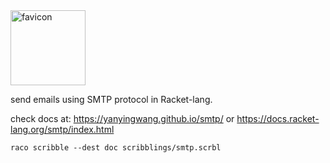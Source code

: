 <img src="https://raw.githubusercontent.com/yanyingwang/smtp-lib/master/favicon.jpg" alt="favicon" width="120"/>

send emails using SMTP protocol in Racket-lang. 

check docs at: https://yanyingwang.github.io/smtp/ or https://docs.racket-lang.org/smtp/index.html



    raco scribble --dest doc scribblings/smtp.scrbl

